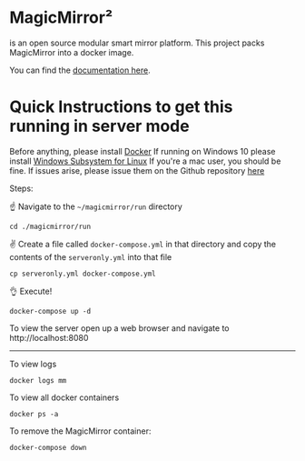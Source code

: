 # **MagicMirror²**

is an open source modular smart mirror platform. This project packs MagicMirror into a docker image.

You can find the [documentation here](https://khassel.gitlab.io/magicmirror/).

# Quick Instructions to get this running in server mode

Before anything, please install [Docker](https://docs.docker.com/get-docker/)
If running on Windows 10 please install [Windows Subsystem for Linux](https://docs.docker.com/get-docker/) 
If you're a mac user, you should be fine. If issues arise, please issue them on the Github repository [here](https://github.com/ll-O-ll/MatrixMirrors/issues)

Steps:

☝️ Navigate to the `~/magicmirror/run` directory

`cd ./magicmirror/run`

✌️ Create a file called `docker-compose.yml` in that directory and copy the contents of the `serveronly.yml` into that file


`cp serveronly.yml docker-compose.yml`

👌 Execute!

`docker-compose up -d`

To view the server open up a web browser and navigate to http://localhost:8080

---

To view logs

`docker logs mm`

To view all docker containers

`docker ps -a`

To remove the MagicMirror container:

`docker-compose down`
